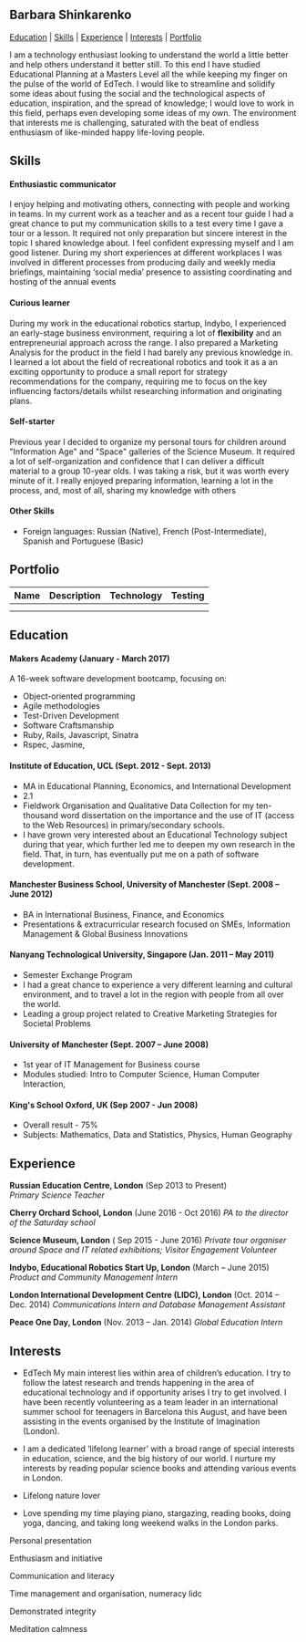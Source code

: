 ## Barbara Shinkarenko

[Education](#education) | [Skills](#skills) | [Experience](#experience) | [Interests](#interests) | [Portfolio](#portfolio)

I am a technology enthusiast looking to understand the world a little better and help others understand it better still. To this end I have studied Educational Planning at a Masters Level all the while keeping my finger on the pulse of the world of EdTech. I would like to streamline and solidify some ideas about fusing the social and the technological aspects of education, inspiration, and the spread of knowledge; I would love to work in this field, perhaps even developing some ideas of my own. The environment that interests me is challenging, saturated with the beat of endless enthusiasm of like-minded happy life-loving people.

## Skills

#### Enthusiastic communicator

I enjoy helping and motivating others, connecting with people and working in teams.
In my current work as a teacher and as a recent tour guide I had a great chance to put my communication skills to a test every time I gave a tour or a lesson. It required not only preparation but sincere interest in the topic I shared knowledge about. I feel confident expressing myself and I am good listener. During my short experiences at different workplaces I was involved in different processes from producing daily and weekly media briefings, maintaining ‘social media’ presence to assisting coordinating and hosting of the annual events

#### Curious learner

During my work in the educational robotics startup, Indybo, I experienced an early-stage business environment, requiring a lot of **flexibility** and an entrepreneurial approach across the range.
I also prepared a Marketing Analysis for the product in the field I had barely any previous knowledge in. I learned a lot about the field of recreational robotics and took it as a an exciting opportunity to produce a small report for strategy recommendations for the company, requiring me to focus on the key influencing factors/details whilst researching information and originating plans.


#### Self-starter

Previous year I decided to organize my personal tours for children around "Information Age" and "Space" galleries of the Science Museum. It required a lot of self-organization and confidence that I can deliver a difficult material to a group 10-year olds. I was taking a risk, but it was worth every minute of it.
I really enjoyed preparing information, learning a lot in the process, and, most of all, sharing my knowledge with others


#### Other Skills

- Foreign languages: Russian (Native), French (Post-Intermediate),  Spanish and Portuguese (Basic)

## Portfolio

|Name|Description|Technology|Testing|
|---	|---	|---	|---	|
|   	|   	|   	|   	|
|   	|   	|   	|   	|

## Education

#### Makers Academy (January - March 2017)

A 16-week software development bootcamp, focusing on:

 - Object-oriented programming
 - Agile methodologies
 - Test-Driven Development
 - Software Craftsmanship
 - Ruby, Rails, Javascript, Sinatra
 - Rspec, Jasmine,


#### Institute of Education, UCL (Sept. 2012 - Sept. 2013)

- MA in Educational Planning, Economics, and International Development
- 2.1
- Fieldwork Organisation and Qualitative Data Collection for my ten-thousand word dissertation on the importance and the use of IT (access to the Web Resources) in primary/secondary schools.
- I have grown very interested about an Educational Technology subject during that year, which further led me to deepen my own research in the field. That, in turn, has eventually put me on a path of software development.


#### Manchester Business School, University of Manchester (Sept. 2008 – June 2012)                                             	       	
- BA in International Business, Finance, and Economics  
- Presentations & extracurricular research focused on SMEs, Information Management & Global Business Innovations


#### Nanyang Technological University, Singapore	(Jan. 2011 – May 2011)			 	        

- Semester Exchange Program
- I had a great chance to experience a very different learning and cultural environment, and to travel a lot in the region with people from all over the world.
- Leading a group project related to Creative Marketing Strategies for Societal Problems

#### University of Manchester (Sept. 2007 – June 2008)

- 1st year of IT Management for Business course
- Modules studied: Intro to Computer Science, Human Computer Interaction,   

#### King's School Oxford, UK (Sep 2007 - Jun 2008)
- Overall result - 75%
- Subjects: Mathematics, Data and Statistics, Physics, Human Geography



## Experience

**Russian Education Centre, London** (Sep 2013 to Present)    
*Primary Science Teacher*  

**Cherry Orchard School, London** (June 2016 - Oct 2016)
*PA to the director of the Saturday school*

**Science Museum, London** ( Sep 2015 - June 2016)
*Private tour organiser around Space and IT related exhibitions; Visitor Engagement Volunteer*  

**Indybo, Educational Robotics Start Up, London** (March – June 2015)   
*Product and Community Management Intern*  


**London International Development Centre (LIDC), London** (Oct. 2014 – Dec. 2014)
*Communications Intern and Database Management Assistant*

**Peace One Day, London** (Nov. 2013 – Jan. 2014)
*Global Education Intern*


## Interests

- EdTech
 My main interest lies within area of children’s education. I try to follow the latest research and trends happening in the area of educational technology and if opportunity arises I try to get involved.
  I have been recently volunteering as a team leader in an international summer school for teenagers in Barcelona this August, and have been assisting in the events organised by the Institute of Imagination (London).

- I am a dedicated ‘lifelong learner’ with a broad range of special interests in education, science, and the big history of our world. I nurture my interests by reading popular science books and attending various events in London.

- Lifelong nature lover

-	Love spending my time playing piano, stargazing, reading books, doing yoga, dancing, and taking long weekend walks in the London parks.

Personal presentation

Enthusiasm and initiative

Communication and literacy

Time management and organisation, numeracy lidc

Demonstrated integrity

Meditation calmness
